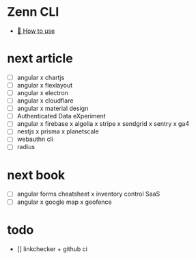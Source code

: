 # Zenn CLI

* [📘 How to use](https://zenn.dev/zenn/articles/zenn-cli-guide)

# next article
- [ ] angular x chartjs
- [ ] angular x flexlayout
- [ ] angular x electron
- [ ] angular x cloudflare
- [ ] angular x material design
- [ ] Authenticated Data eXperiment
- [ ] angular x firebase x algolia x stripe x sendgrid x sentry x ga4
- [ ] nestjs x prisma x planetscale
- [ ] webauthn cli
- [ ] radius

# next book
- [ ] angular forms cheatsheet x inventory control SaaS
- [ ] angular x google map x geofence

# todo
- [] linkchecker + github ci
